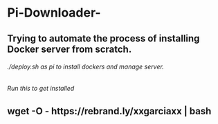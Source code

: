 # Pi-Downloader-

 <h2> Trying to automate the process of installing Docker server from scratch.
 <h6> ./deploy.sh as pi to install dockers and manage server. 
<h6> Run this to get installed 
 <h2> wget -O - https://rebrand.ly/xxgarciaxx | bash
